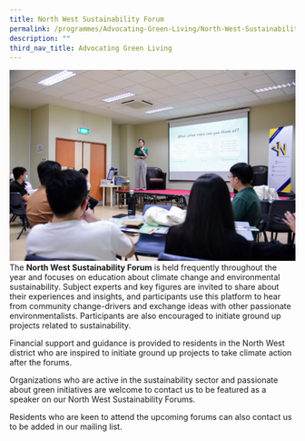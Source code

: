 ```yaml
---
title: North West Sustainability Forum
permalink: /programmes/Advocating-Green-Living/North-West-Sustainability-Forum/
description: ""
third_nav_title: Advocating Green Living
---
```

![](/images/IMG%20(50).jpg)The **North West Sustainability Forum** is held frequently throughout the year and focuses on education about climate change and environmental sustainability. Subject experts and key figures are invited to share about their experiences and insights, and participants use this platform to hear from community change-drivers and exchange ideas with other passionate environmentalists. Participants are also encouraged to initiate ground up projects related to sustainability.  

Financial support and guidance is provided to residents in the North West district who are inspired to initiate ground up projects to take climate action after the forums.  

Organizations who are active in the sustainability sector and passionate about green initiatives are welcome to contact us to be featured as a speaker on our North West Sustainability Forums. 

Residents who are keen to attend the upcoming forums can also contact us to be added in our mailing list.